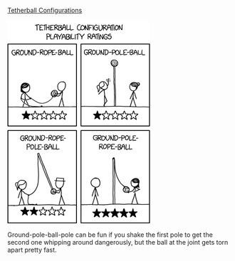 [Tetherball Configurations](https://xkcd.com/2663)

![Tetherball Configurations](./random_comic.png)

Ground-pole-ball-pole can be fun if you shake the first pole to get the second one whipping around dangerously, but the ball at the joint gets torn apart pretty fast.

